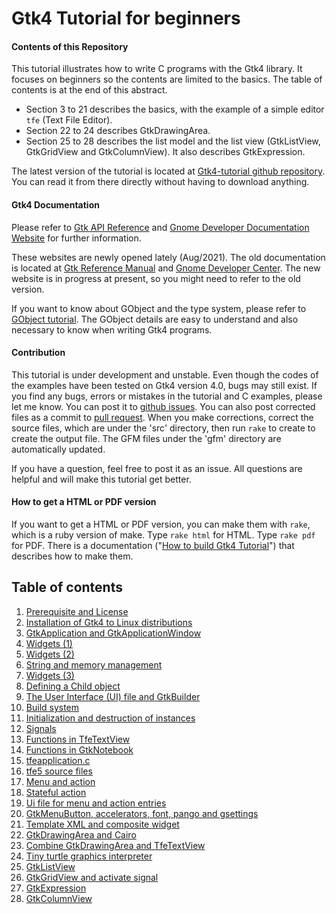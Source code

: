 # Gtk4 Tutorial for beginners

#### Contents of this Repository

This tutorial illustrates how to write C programs with the Gtk4 library.
It focuses on beginners so the contents are limited to the basics.
The table of contents is at the end of this abstract.

- Section 3 to 21 describes the basics, with the example of a simple editor `tfe` (Text File Editor).
- Section 22 to 24 describes GtkDrawingArea.
- Section 25 to 28 describes the list model and the list view (GtkListView, GtkGridView and GtkColumnView).
It also describes GtkExpression.

The latest version of the tutorial is located at [Gtk4-tutorial github repository](https://github.com/ToshioCP/Gtk4-tutorial).
You can read it from there directly without having to download anything.

#### Gtk4 Documentation

Please refer to [Gtk API Reference](https://docs.gtk.org/gtk4/index.html)
and [Gnome Developer Documentation Website](https://developer.gnome.org/) for further information.

These websites are newly opened lately (Aug/2021).
The old documentation is located at [Gtk Reference Manual](https://developer-old.gnome.org/gtk4/stable/) and [Gnome Developer Center](https://developer-old.gnome.org/).
The new website is in progress at present, so you might need to refer to the old version.

If you want to know about GObject and the type system, please refer to [GObject tutorial](https://github.com/ToshioCP/Gobject-tutorial).
The GObject details are easy to understand and also necessary to know when writing Gtk4 programs.

#### Contribution

This tutorial is under development and unstable.
Even though the codes of the examples have been tested on Gtk4 version 4.0, bugs may still exist.
If you find any bugs, errors or mistakes in the tutorial and C examples, please let me know.
You can post it to [github issues](https://github.com/ToshioCP/Gtk4-tutorial/issues).
You can also post corrected files as a commit to [pull request](https://github.com/ToshioCP/Gtk4-tutorial/pulls).
When you make corrections, correct the source files, which are under the 'src' directory,
then run `rake` to create to create the output file. The GFM files under the 'gfm' directory are automatically updated.

If you have a question, feel free to post it as an issue.
All questions are helpful and will make this tutorial get better.

#### How to get a HTML or PDF version

If you want to get a HTML or PDF version, you can make them with `rake`, which is a ruby version of make.
Type `rake html` for HTML.
Type `rake pdf` for PDF.
There is a documentation \("[How to build Gtk4 Tutorial](gfm/Readme_for_developers.md)"\) that describes how to make them.

## Table of contents

1. [Prerequisite and License](gfm/sec1.md)
1. [Installation of Gtk4 to Linux distributions](gfm/sec2.md)
1. [GtkApplication and GtkApplicationWindow](gfm/sec3.md)
1. [Widgets (1)](gfm/sec4.md)
1. [Widgets (2)](gfm/sec5.md)
1. [String and memory management](gfm/sec6.md)
1. [Widgets (3)](gfm/sec7.md)
1. [Defining a Child object](gfm/sec8.md)
1. [The User Interface (UI) file and GtkBuilder](gfm/sec9.md)
1. [Build system](gfm/sec10.md)
1. [Initialization and destruction of instances](gfm/sec11.md)
1. [Signals](gfm/sec12.md)
1. [Functions in TfeTextView](gfm/sec13.md)
1. [Functions in GtkNotebook](gfm/sec14.md)
1. [tfeapplication.c](gfm/sec15.md)
1. [tfe5 source files](gfm/sec16.md)
1. [Menu and action](gfm/sec17.md)
1. [Stateful action](gfm/sec18.md)
1. [Ui file for menu and action entries](gfm/sec19.md)
1. [GtkMenuButton, accelerators, font, pango and gsettings](gfm/sec20.md)
1. [Template XML and composite widget](gfm/sec21.md)
1. [GtkDrawingArea and Cairo](gfm/sec22.md)
1. [Combine GtkDrawingArea and TfeTextView](gfm/sec23.md)
1. [Tiny turtle graphics interpreter](gfm/sec24.md)
1. [GtkListView](gfm/sec25.md)
1. [GtkGridView and activate signal](gfm/sec26.md)
1. [GtkExpression](gfm/sec27.md)
1. [GtkColumnView](gfm/sec28.md)
